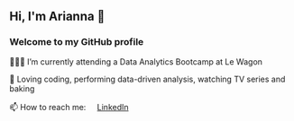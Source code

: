 ## Hi, I'm Arianna 👋
### Welcome to my GitHub profile

👩🏻‍💻 I’m currently attending a Data Analytics Bootcamp at Le Wagon 

🩶 Loving coding, performing data-driven analysis, watching TV series and baking 

📫 How to reach me: <a href="https://www.linkedin.com/in/arianna-gioffre/"><img src="https://img.icons8.com/color/96/000000/linkedin-circled.png" height="16"/>LinkedIn</a>

